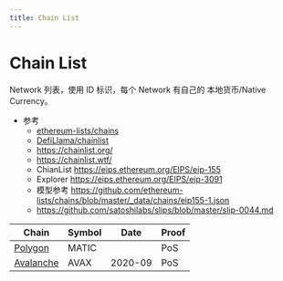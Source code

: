 ```yaml
---
title: Chain List
---
```


# Chain List

Network 列表，使用 ID 标识，每个 Network 有自己的 本地货币/Native Currency。

- 参考
  - [ethereum-lists/chains](https://github.com/ethereum-lists/chains)
  - [DefiLlama/chainlist](https://github.com/DefiLlama/chainlist)
  - https://chainlist.org/
  - https://chainlist.wtf/
  - ChianList https://eips.ethereum.org/EIPS/eip-155
  - Explorer https://eips.ethereum.org/EIPS/eip-3091
  - 模型参考 https://github.com/ethereum-lists/chains/blob/master/_data/chains/eip155-1.json
  - https://github.com/satoshilabs/slips/blob/master/slip-0044.md

| Chain                       | Symbol | Date    | Proof |
| --------------------------- | ------ | ------- | ----- |
| [Polygon](./polygon.md)     | MATIC  |         | PoS   |
| [Avalanche](./avalanche.md) | AVAX   | 2020-09 | PoS   |
